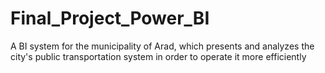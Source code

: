 # Final_Project_Power_BI
A BI system for the municipality of Arad, which presents and analyzes the city's public transportation system in order to operate it more efficiently
